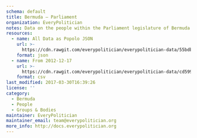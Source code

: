 ```yaml
---
schema: default
title: Bermuda — Parliament
organization: EveryPolitician
notes: Data on the people within the Parliament legislature of Bermuda.
resources:
  - name: All Data as Popolo JSON
    url: >-
      https://cdn.rawgit.com/everypolitician/everypolitician-data/55bdbc2c8352b27cb44b31823af70832827757c5/data/Bermuda/Assembly/ep-popolo-v1.0.json
    format: json
  - name: From 2012-12-17
    url: >-
      https://cdn.rawgit.com/everypolitician/everypolitician-data/cd599e845f102d32721041b2ee112bf55f4f74e6/data/Bermuda/Assembly/term-2012.csv
    format: csv
last_modified: 2017-03-30T16:39:26
license: ''
category:
  - Bermuda
  - People
  - Groups & Bodies
maintainer: EveryPolitician
maintainer_email: team@everypolitician.org
more_info: http://docs.everypolitician.org
---
```

